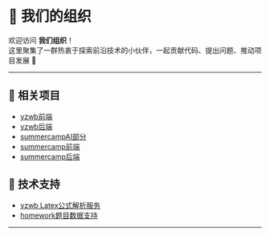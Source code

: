 # 👥 我们的组织

欢迎访问 **我们组织**！  
这里聚集了一群热衷于探索前沿技术的小伙伴，一起贡献代码、提出问题、推动项目发展 🚀

---

## 🔗 相关项目

- [yzwb前端](https://github.com/summer-camp-k12/yzwb)
- [yzwb后端](https://github.com/summer-camp-k12/yzwb-backend)
- [summercampAI部分](https://github.com/summer-camp-k12/homework-coach)
- [summercamp前端](https://github.com/summer-camp-k12/homework-system)
- [summercamp后端](https://github.com/summer-camp-k12/homework-backend)

## 🔩 技术支持
- [yzwb Latex公式解析服务](https://github.com/summer-camp-k12/yzwb-latex-server)
- [homework题目数据支持](https://github.com/summer-camp-k12/homework-QD)

---

